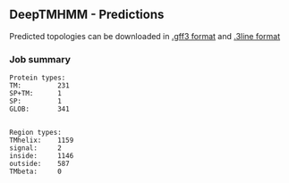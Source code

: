 ## DeepTMHMM - Predictions
Predicted topologies can be downloaded in [.gff3 format](TMRs.gff3) and [.3line format](predicted_topologies.3line)
### Job summary
```
Protein types:
TM:			231
SP+TM:		1
SP:			1
GLOB:		341


Region types:
TMhelix:	1159
signal:		2
inside:		1146
outside:	587
TMbeta:		0
```
